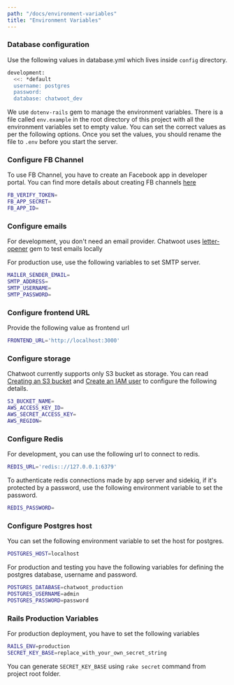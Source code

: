 ```yaml
---
path: "/docs/environment-variables"
title: "Environment Variables"
---
```



### Database configuration

Use the following values in database.yml which lives inside `config` directory.

```bash
development:
  <<: *default
  username: postgres
  password:
  database: chatwoot_dev
```

We use `dotenv-rails` gem to manage the environment variables. There is a file called `env.example` in the root directory of this project with all the environment variables set to empty value. You can set the correct values as per the following options. Once you set the values, you should rename the file to `.env` before you start the server.

### Configure FB Channel

To use FB Channel, you have to create an Facebook app in developer portal. You can find more details about creating FB channels [here](https://developers.facebook.com/docs/apps/#register)

```bash
FB_VERIFY_TOKEN=
FB_APP_SECRET=
FB_APP_ID=
```

### Configure emails

For development, you don't need an email provider. Chatwoot uses [letter-opener](https://github.com/ryanb/letter_opener) gem to test emails locally

For production use, use the following variables to set SMTP server.

```bash
MAILER_SENDER_EMAIL=
SMTP_ADDRESS=
SMTP_USERNAME=
SMTP_PASSWORD=
```

### Configure frontend URL

Provide the following value as frontend url

```bash
FRONTEND_URL='http://localhost:3000'
```

### Configure storage

Chatwoot currently supports only S3 bucket as storage. You can read [Creating an S3 bucket](https://docs.aws.amazon.com/AmazonS3/latest/gsg/CreatingABucket.html) and [Create an IAM user](https://docs.aws.amazon.com/IAM/latest/UserGuide/id_users_create.html) to configure the following details.

```bash
S3_BUCKET_NAME=
AWS_ACCESS_KEY_ID=
AWS_SECRET_ACCESS_KEY=
AWS_REGION=
```

### Configure Redis

For development, you can use the following url to connect to redis.

```bash
REDIS_URL='redis:://127.0.0.1:6379'
```

To authenticate redis connections made by app server and sidekiq, if it's protected by a password, use the following
environment variable to set the password.

```bash
REDIS_PASSWORD=
```

### Configure Postgres host

You can set the following environment variable to set the host for postgres.

```bash
POSTGRES_HOST=localhost
```

For production and testing you have the following variables for defining the postgres database,
username and password.

```bash
POSTGRES_DATABASE=chatwoot_production
POSTGRES_USERNAME=admin
POSTGRES_PASSWORD=password
```

### Rails Production Variables

For production deployment, you have to set the following variables

```bash
RAILS_ENV=production
SECRET_KEY_BASE=replace_with_your_own_secret_string
```

You can generate `SECRET_KEY_BASE` using `rake secret` command from project root folder.

